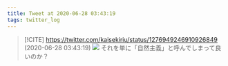 ```yaml
---
title: Tweet at 2020-06-28 03:43:19
tags: twitter_log
---
```


> [!CITE] https://twitter.com/kaisekiriu/status/1276949246910926849 (2020-06-28 03:43:19)
> ![](https://twitter.com/kaisekiriu/status/1276949246910926849)
> それを単に「自然主義」と呼んでしまって良いのか？
